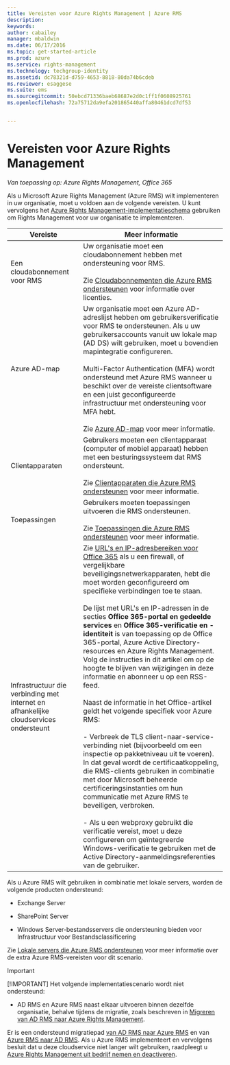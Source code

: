 ```yaml
---
title: Vereisten voor Azure Rights Management | Azure RMS
description: 
keywords: 
author: cabailey
manager: mbaldwin
ms.date: 06/17/2016
ms.topic: get-started-article
ms.prod: azure
ms.service: rights-management
ms.technology: techgroup-identity
ms.assetid: dc78321d-d759-4653-8818-80da74b6cdeb
ms.reviewer: esaggese
ms.suite: ems
ms.sourcegitcommit: 50ebcd71336baeb68687e2d0c1ff1f0608925761
ms.openlocfilehash: 72a75712da9efa201865440affa80461dcd7df53


---
```


# Vereisten voor Azure Rights Management

*Van toepassing op: Azure Rights Management, Office 365*


Als u Microsoft Azure Rights Management (Azure RMS) wilt implementeren in uw organisatie, moet u voldoen aan de volgende vereisten. U kunt vervolgens het [Azure Rights Management-implementatieschema](../plan-design/deployment-roadmap.md) gebruiken om Rights Management voor uw organisatie te implementeren.

|Vereiste|Meer informatie|
|---------------|--------------------|
|Een cloudabonnement voor RMS|Uw organisatie moet een cloudabonnement hebben met ondersteuning voor RMS.<br /><br />Zie [Cloudabonnementen die Azure RMS ondersteunen](requirements-subscriptions.md) voor informatie over licenties.|
|Azure AD-map|Uw organisatie moet een Azure AD-adreslijst hebben om gebruikersverificatie voor RMS te ondersteunen. Als u uw gebruikersaccounts vanuit uw lokale map (AD DS) wilt gebruiken, moet u bovendien mapintegratie configureren.<br /><br />Multi-Factor Authentication (MFA) wordt ondersteund met Azure RMS wanneer u beschikt over de vereiste clientsoftware en een juist geconfigureerde infrastructuur met ondersteuning voor MFA hebt.<br /><br />Zie [Azure AD-map](requirements-azure-ad.md) voor meer informatie.|
|Clientapparaten|Gebruikers moeten een clientapparaat (computer of mobiel apparaat) hebben met een besturingssysteem dat RMS ondersteunt.<br /><br />Zie [Clientapparaten die Azure RMS ondersteunen](requirements-client-devices.md) voor meer informatie.|
|Toepassingen|Gebruikers moeten toepassingen uitvoeren die RMS ondersteunen.<br /><br />Zie [Toepassingen die Azure RMS ondersteunen](requirements-applications.md) voor meer informatie.|
|Infrastructuur die verbinding met internet en afhankelijke cloudservices ondersteunt|Zie [URL's en IP-adresbereiken voor Office 365](https://support.office.com/en-US/article/Office-365-URLs-and-IP-address-ranges-8548a211-3fe7-47cb-abb1-355ea5aa88a2) als u een firewall, of vergelijkbare beveiligingsnetwerkapparaten, hebt die moet worden geconfigureerd om specifieke verbindingen toe te staan.<br /><br />De lijst met URL's en IP-adressen in de secties **Office 365-portal en gedeelde services** en **Office 365-verificatie en -identiteit** is van toepassing op de Office 365-portal, Azure Active Directory-resources en Azure Rights Management. Volg de instructies in dit artikel om op de hoogte te blijven van wijzigingen in deze informatie en abonneer u op een RSS-feed.<br /><br />Naast de informatie in het Office-artikel geldt het volgende specifiek voor Azure RMS:<br /><br />- Verbreek de TLS client-naar-service-verbinding niet (bijvoorbeeld om een inspectie op pakketniveau uit te voeren). In dat geval wordt de certificaatkoppeling, die RMS-clients gebruiken in combinatie met door Microsoft beheerde certificeringsinstanties om hun communicatie met Azure RMS te beveiligen, verbroken.<br /><br />- Als u een webproxy gebruikt die verificatie vereist, moet u deze configureren om geïntegreerde Windows-verificatie te gebruiken met de Active Directory-aanmeldingsreferenties van de gebruiker.|

Als u Azure RMS wilt gebruiken in combinatie met lokale servers, worden de volgende producten ondersteund:

-   Exchange Server

-   SharePoint Server

-   Windows Server-bestandsservers die ondersteuning bieden voor Infrastructuur voor Bestandsclassificering

Zie [Lokale servers die Azure RMS ondersteunen](requirements-servers.md) voor meer informatie over de extra Azure RMS-vereisten voor dit scenario.

> [!IMPORTANT]
> [!IMPORTANT] Het volgende implementatiescenario wordt niet ondersteund:
> 
> -   AD RMS en Azure RMS naast elkaar uitvoeren binnen dezelfde organisatie, behalve tijdens de migratie, zoals beschreven in [Migreren van AD RMS naar Azure Rights Management](../plan-design/migrate-from-ad-rms-to-azure-rms.md).
> 
> Er is een ondersteund migratiepad [van AD RMS naar Azure RMS](http://technet.microsoft.com/library/Dn858447.aspx) en van [Azure RMS naar AD RMS](http://msdn.microsoft.com/library/azure/dn629429.aspx). Als u Azure RMS implementeert en vervolgens besluit dat u deze cloudservice niet langer wilt gebruiken, raadpleegt u [Azure Rights Management uit bedrijf nemen en deactiveren](../deploy-use/decommission-deactivate.md).






<!--HONumber=Jul16_HO2-->


